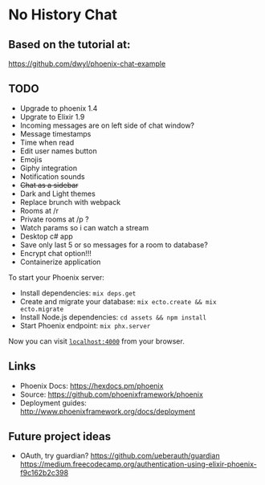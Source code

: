 # No History Chat

## Based on the tutorial at:

https://github.com/dwyl/phoenix-chat-example

## TODO
  * Upgrade to phoenix 1.4
  * Upgrate to Elixir 1.9
  * Incoming messages are on left side of chat window?
  * Message timestamps
  * Time when read
  * Edit user names button
  * Emojis
  * Giphy integration
  * Notification sounds
  * <s>Chat as a sidebar</s>
  * Dark and Light themes
  * Replace brunch with webpack
  * Rooms at /r
  * Private rooms at /p ?
  * Watch params so i can watch a stream
  * Desktop c# app
  * Save only last 5 or so messages for a room to database?
  * Encrypt chat option!!!
  * Containerize application


To start your Phoenix server:

  * Install dependencies: `mix deps.get`
  * Create and migrate your database: `mix ecto.create && mix ecto.migrate`
  * Install Node.js dependencies: `cd assets && npm install`
  * Start Phoenix endpoint: `mix phx.server`

Now you can visit [`localhost:4000`](http://localhost:4000) from your browser.

## Links

  * Phoenix Docs: https://hexdocs.pm/phoenix
  * Source: https://github.com/phoenixframework/phoenix
  * Deployment guides: http://www.phoenixframework.org/docs/deployment


## Future project ideas

  * OAuth, try guardian?
    https://github.com/ueberauth/guardian
    https://medium.freecodecamp.org/authentication-using-elixir-phoenix-f9c162b2c398
